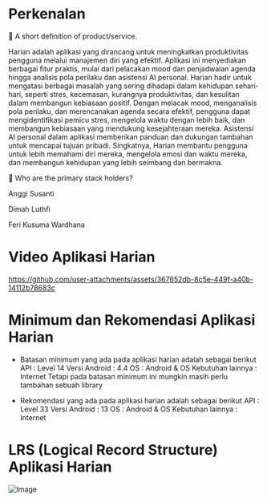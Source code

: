 # Perkenalan
🤔 A short definition of product/service.

Harian adalah aplikasi yang dirancang untuk meningkatkan produktivitas pengguna melalui manajemen diri yang efektif. Aplikasi ini menyediakan berbagai fitur praktis, mulai dari pelacakan mood dan penjadwalan agenda hingga analisis pola perilaku dan asistensi AI personal.
Harian hadir untuk mengatasi berbagai masalah yang sering dihadapi dalam kehidupan sehari-hari, seperti stres, kecemasan, kurangnya produktivitas, dan kesulitan dalam membangun kebiasaan positif. Dengan melacak mood, menganalisis pola perilaku, dan merencanakan agenda secara efektif, pengguna dapat mengidentifikasi pemicu stres, mengelola waktu dengan lebih baik, dan membangun kebiasaan yang mendukung kesejahteraan mereka. Asistensi AI personal dalam aplikasi memberikan panduan dan dukungan tambahan untuk mencapai tujuan pribadi. Singkatnya, Harian membantu pengguna untuk lebih memahami diri mereka, mengelola emosi dan waktu mereka, dan membangun kehidupan yang lebih seimbang dan bermakna.

🤝 Who are the primary stack holders?

Anggi Susanti 

Dimah Luthfi 

Feri Kusuma Wardhana


# Video Aplikasi Harian

https://github.com/user-attachments/assets/367652db-8c5e-449f-a40b-14112b78683c

# Minimum dan Rekomendasi Aplikasi Harian
- Batasan minimum yang ada pada aplikasi harian adalah sebagai berikut
API : Level 14
Versi Android : 4.4
OS : Android & OS
Kebutuhan lainnya : Internet 
Tetapi pada batasan minimum ini mungkin masih perlu tambahan sebuah library

- Rekomendasi  yang ada pada aplikasi harian adalah sebagai berikut
API : Level 33
Versi Android : 13
OS : Android & OS
Kebutuhan lainnya : Internet

# LRS (Logical Record Structure) Aplikasi Harian
![Image](https://github.com/user-attachments/assets/90a50e26-79fe-43e2-8075-6aeeaf873c79)

